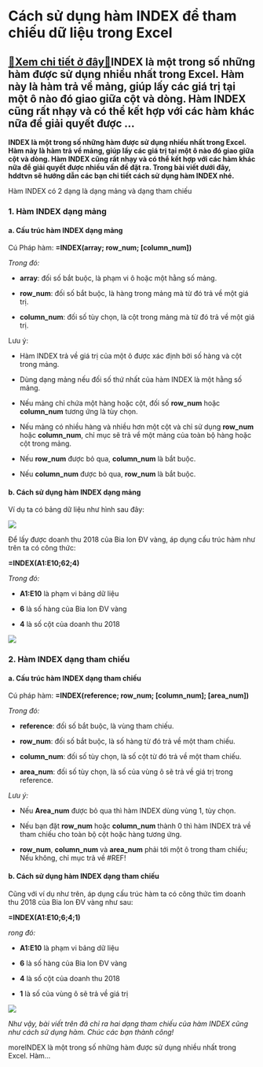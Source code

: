 Cách sử dụng hàm INDEX để tham chiếu dữ liệu trong Excel
========================================================

[:gift:Xem chi tiết ở đây:gift:](https://hddtvn.com/cach-su-dung-ham-index-de-tham-chieu-du-lieu-trong-excel/)INDEX là một trong số những hàm được sử dụng nhiều nhất trong Excel. Hàm này là hàm trả về mảng, giúp lấy các giá trị tại một ô nào đó giao giữa cột và dòng. Hàm INDEX cũng rất nhạy và có thể kết hợp với các hàm khác nữa để giải quyết được …
-------------------------------------------------------------------------------------------------------------------------------------------------------------------------------------------------------------------------------------------------

**INDEX là một trong số những hàm được sử dụng nhiều nhất trong Excel. Hàm này là hàm trả về mảng, giúp lấy các giá trị tại một ô nào đó giao giữa cột và dòng. Hàm INDEX cũng rất nhạy và có thể kết hợp với các hàm khác nữa để giải quyết được nhiều vấn đề đặt ra. Trong bài viết dưới đây, hddtvn sẽ hướng dẫn các bạn chi tiết cách sử dụng hàm INDEX nhé.**


Hàm INDEX có 2 dạng là dạng mảng và dạng tham chiếu


### 1. Hàm INDEX dạng mảng


#### a. Cấu trúc hàm INDEX dạng mảng


Cú Pháp hàm: **=INDEX(array; row\_num; [column\_num])**


*Trong đó:*




* **array**: đối số bắt buộc, là phạm vi ô hoặc một hằng số mảng.

* **row\_num**: đối số bắt buộc, là hàng trong mảng mà từ đó trả về một giá trị.

* **column\_num**: đối số tùy chọn, là cột trong mảng mà từ đó trả về một giá trị.



Lưu ý:




* Hàm INDEX trả về giá trị của một ô được xác định bởi số hàng và cột trong mảng.

* Dùng dạng mảng nếu đối số thứ nhất của hàm INDEX là một hằng số mảng.

* Nếu mảng chỉ chứa một hàng hoặc cột, đối số **row\_num** hoặc **column\_num** tương ứng là tùy chọn.

* Nếu mảng có nhiều hàng và nhiều hơn một cột và chỉ sử dụng **row\_num** hoặc **column\_num**, chỉ mục sẽ trả về một mảng của toàn bộ hàng hoặc cột trong mảng.

* Nếu **row\_num** được bỏ qua, **column\_num** là bắt buộc.

* Nếu **column\_num** được bỏ qua, **row\_num** là bắt buộc.



#### b. Cách sử dụng hàm INDEX dạng mảng


Ví dụ ta có bảng dữ liệu như hình sau đây:


![](https://hddtvn.com/wp-content/uploads/2021/01/OKCBULT.png)


Để lấy được doanh thu 2018 của Bia lon ĐV vàng, áp dụng cấu trúc hàm như trên ta có công thức:


**=INDEX(A1:E10;62;4)**


*Trong đó:*




* **A1:E10** là phạm vi bảng dữ liệu

* **6** là số hàng của Bia lon ĐV vàng

* **4** là số cột của doanh thu 2018



![](https://hddtvn.com/wp-content/uploads/2021/01/VuZMHWF.png)


### 2. Hàm INDEX dạng tham chiếu


#### a. Cấu trúc hàm INDEX dạng tham chiếu


Cú pháp hàm: **=INDEX(reference; row\_num; [column\_num]; [area\_num])**


*Trong đó:*




* **reference**: đối số bắt buộc, là vùng tham chiếu.

* **row\_num**: đối số bắt buộc, là số hàng từ đó trả về một tham chiếu.

* **column\_num**: đối số tùy chọn, là số cột từ đó trả về một tham chiếu.

* **area\_num**: đối số tùy chọn, là số của vùng ô sẽ trả về giá trị trong reference.



*Lưu ý:*




* Nếu **Area\_num** được bỏ qua thì hàm INDEX dùng vùng 1, tùy chọn.

* Nếu bạn đặt **row\_num** hoặc **column\_num** thành 0 thì hàm INDEX trả về tham chiếu cho toàn bộ cột hoặc hàng tương ứng.

* **row\_num**, **column\_num** và **area\_num** phải tới một ô trong tham chiếu; Nếu không, chỉ mục trả về #REF!



#### b. Cách sử dụng hàm INDEX dạng tham chiếu


Cũng với ví dụ như trên, áp dụng cấu trúc hàm ta có công thức tìm doanh thu 2018 của Bia lon ĐV vàng như sau:


**=INDEX(A1:E10;6;4;1)**


*rong đó:*




* **A1:E10** là phạm vi bảng dữ liệu

* **6** là số hàng của Bia lon ĐV vàng

* **4** là số cột của doanh thu 2018

* **1** là số của vùng ô sẽ trả về giá trị



![](https://hddtvn.com/wp-content/uploads/2021/01/N5fzC4l.png)


*Như vậy, bài viết trên đã chỉ ra hai dạng tham chiếu của hàm INDEX cũng như cách sử dụng hàm. Chúc các bạn thành công!*


moreINDEX là một trong số những hàm được sử dụng nhiều nhất trong Excel. Hàm…

